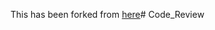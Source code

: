 This has been forked from [here](https://github.com/mrprotocoll/damilare_mayelemas_trial)# Code_Review